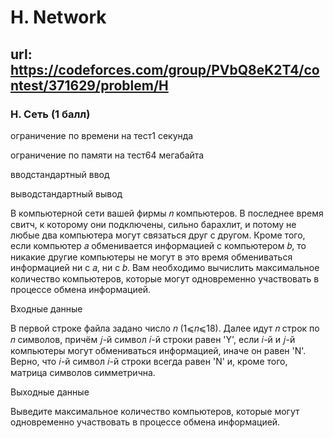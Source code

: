 # H. Network

## url: https://codeforces.com/group/PVbQ8eK2T4/contest/371629/problem/H

### H. Сеть (1 балл)

ограничение по времени на тест1 секунда

ограничение по памяти на тест64 мегабайта

вводстандартный ввод

выводстандартный вывод

В компьютерной сети вашей фирмы 𝑛 компьютеров. В последнее время свитч, к которому они подключены, сильно барахлит, и потому не любые два компьютера могут связаться друг с другом. Кроме того, если компьютер 𝑎 обменивается информацией с компьютером 𝑏, то никакие другие компьютеры не могут в это время обмениваться информацией ни с 𝑎, ни c 𝑏. Вам необходимо вычислить максимальное количество компьютеров, которые могут одновременно участвовать в процессе обмена информацией.


Входные данные

В первой строке файла задано число 𝑛 (1⩽𝑛⩽18). Далее идут 𝑛 строк по 𝑛 символов, причём 𝑗-й символ 𝑖-й строки равен 'Y', если 𝑖-й и 𝑗-й компьютеры могут обмениваться информацией, иначе он равен 'N'. Верно, что 𝑖-й символ 𝑖-й строки всегда равен 'N' и, кроме того, матрица символов симметрична.


Выходные данные

Выведите максимальное количество компьютеров, которые могут одновременно участвовать в процессе обмена информацией.

